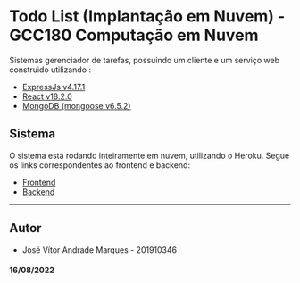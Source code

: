 
# Todo List (Implantação em Nuvem) - GCC180 Computação em Nuvem

Sistemas gerenciador de tarefas, possuindo um cliente e um serviço web construido utilizando :



 - [ExpressJs v4.17.1](https://expressjs.com)
 - [React v18.2.0](https://pt-br.reactjs.org)
 - [MongoDB (mongoose v6.5.2)](https://mongoosejs.com)

## Sistema

O sistema está rodando inteiramente em nuvem, utilizando o Heroku. Segue os links correspondentes ao frontend e backend:

- [Frontend](https://todo-list-9.herokuapp.com)
- [Backend](https://todolist-backend-9.herokuapp.com)

***
## Autor

- José Vítor Andrade Marques - 201910346


#### 16/08/2022

